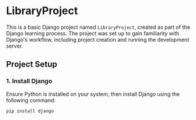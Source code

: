# LibraryProject

This is a basic Django project named `LibraryProject`, created as part of the Django learning process. The project was set up to gain familiarity with Django's workflow, including project creation and running the development server.

## Project Setup

### 1. Install Django
Ensure Python is installed on your system, then install Django using the following command:
```bash
pip install django

